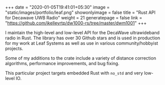 +++
date = "2020-01-05T19:41:01+05:30"
image = "static/images/portfolio/leaf.png"
showonlyimage = false
title = "Rust API for Decawave UWB Radio"
weight = 21
generatepage = false
link = "https://github.com/jkelleyrtp/dw1000-rs/tree/master/dwm1001"
+++

I maintain the high-level and low-level API for the DecaWave ultrawideband radio in Rust. The library has over 30 Github stars and is used in production for my work at Leaf Systems as well as use in various community/hobbyist projects.

Some of my additions to the crate include a variety of distance correction algorithms, performance improvements, and bug fixing.

This particular project targets embedded Rust with `no_std` and very low-level IO.
